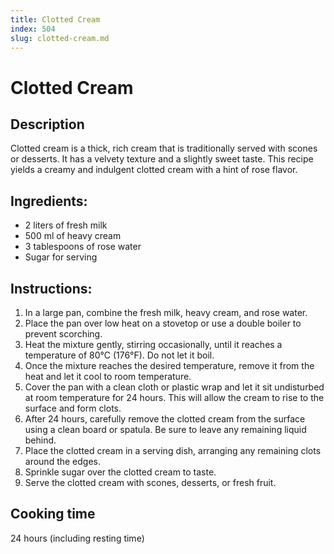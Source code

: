 ```yaml
---
title: Clotted Cream
index: 504
slug: clotted-cream.md
---
```


# Clotted Cream

## Description
Clotted cream is a thick, rich cream that is traditionally served with scones or desserts. It has a velvety texture and a slightly sweet taste. This recipe yields a creamy and indulgent clotted cream with a hint of rose flavor.

## Ingredients:
- 2 liters of fresh milk
- 500 ml of heavy cream
- 3 tablespoons of rose water
- Sugar for serving

## Instructions:
1. In a large pan, combine the fresh milk, heavy cream, and rose water.
2. Place the pan over low heat on a stovetop or use a double boiler to prevent scorching.
3. Heat the mixture gently, stirring occasionally, until it reaches a temperature of 80°C (176°F). Do not let it boil.
4. Once the mixture reaches the desired temperature, remove it from the heat and let it cool to room temperature.
5. Cover the pan with a clean cloth or plastic wrap and let it sit undisturbed at room temperature for 24 hours. This will allow the cream to rise to the surface and form clots.
6. After 24 hours, carefully remove the clotted cream from the surface using a clean board or spatula. Be sure to leave any remaining liquid behind.
7. Place the clotted cream in a serving dish, arranging any remaining clots around the edges.
8. Sprinkle sugar over the clotted cream to taste.
9. Serve the clotted cream with scones, desserts, or fresh fruit.

## Cooking time
24 hours (including resting time)